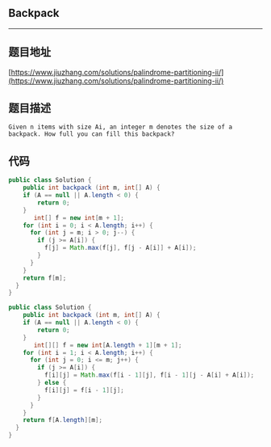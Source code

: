 ## Backpack

----
## 题目地址

[https://www.jiuzhang.com/solutions/palindrome-partitioning-ii/](https://www.jiuzhang.com/solutions/palindrome-partitioning-ii/)

## 题目描述

```text
Given n items with size Ai, an integer m denotes the size of a backpack. How full you can fill this backpack?
```

## 代码

```java
public class Solution {
    public int backpack (int m, int[] A) {
    if (A == null || A.length < 0) {
        return 0;
    }
       int[] f = new int[m + 1];
    for (int i = 0; i < A.length; i++) {
      for (int j = m; i > 0; j--) {
        if (j >= A[i]) {
          f[j] = Math.max(f[j], f[j - A[i]] + A[i]);
        }
      }
    }
    return f[m];
  }
}
```

```java
public class Solution {
    public int backpack (int m, int[] A) {
    if (A == null || A.length < 0) {
        return 0;
    }
       int[][] f = new int[A.length + 1][m + 1];
    for (int i = 1; i < A.length; i++) {
      for (int j = 0; i <= m; j++) {
        if (j >= A[i]) {
          f[i][j] = Math.max(f[i - 1][j], f[i - 1][j - A[i] + A[i]);
        } else {
          f[i][j] = f[i - 1][j];
        }
      }
    }
    return f[A.length][m];
  }
}
```

